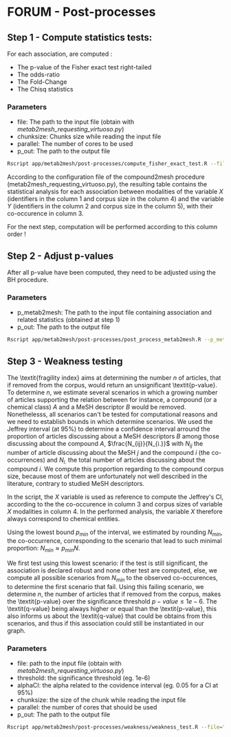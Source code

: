 # FORUM - Post-processes

## Step 1 - Compute statistics tests:

For each association, are computed :
- The p-value of the Fisher exact test right-tailed
- The odds-ratio
- The Fold-Change
- The Chisq statistics


### Parameters

- file: The path to the input file (obtain with *metab2mesh_requesting_virtuoso.py*)
- chunksize: Chunks size while reading the input file
- parallel: The number of cores to be used
- p_out: The path to the output file

```bash
Rscript app/metab2mesh/post-processes/compute_fisher_exact_test.R --file="/path/to/input" --chunksize=nchunk --parallel=ncores --p_out="/path/to/out"
```
According to the configuration file of the compound2mesh procedure (metab2mesh_requesting_virtuoso.py), the resulting table contains the statistical analysis for each association between modalities of the variable $X$ (identifiers in the column 1 and corpus size in the column 4) and the variable $Y$ (identifiers in the column 2 and corpus size in the column 5), with their co-occurence in column 3.

For the next step, computation will be performed according to this column order !

## Step 2 - Adjust p-values

After all p-value have been computed, they need to be adjusted using the BH procedure.

### Parameters

- p_metab2mesh: The path to the input file containing association and related statistics (obtained at step 1)
- p_out: The path to the output file

```bash
Rscript app/metab2mesh/post-processes/post_process_metab2mesh.R --p_metab2mesh="/path/to/file" --p_out="/path/to/out"
```

## Step 3 - Weakness testing

The \textit{fragility index} aims at determining the number $n$ of articles, that if removed from the corpus, would return an unsignificant \textit{p-value}. To determine $n$, we estimate several scenarios in which a growing number of articles supporting the relation between for instance, a compound (or a chemical class) $A$ and a MeSH descriptor $B$ would be removed. Nonethelesss, all scenarios can't be tested for computational reasons and we need to establish bounds in which determine scenarios. We used the Jeffrey interval (at 95\%) to determine a confidence interval arround the proportion of articles discussing about a MeSH descriptors $B$ among those discussing about the compound $A$, $\frac{N_{ij}}{N_{i.}}$ with $N_{ij}$ the number of article discussing about the MeSH $j$ and the compound $i$ (the co-occurrences) and $N_{i.}$ the total number of articles discussing about the compound $i$. We compute this proportion regarding to the compound corpus size, because most of them are unfortunately not well described in the literature, contrary to studied MeSH descriptors. 

In the script, the $X$ variable is used as reference to compute the Jeffrey's CI, according to the the co-occurence in column 3 and corpus sizes of variable $X$ modalities in column 4. In the performed analysis, the variable $X$ therefore always correspond to chemical entities.

Using the lowest bound $p_{min}$ of the interval, we estimated by rounding $N_{min}$, the co-occurrence, corresponding to the  scenario that lead to such minimal proportion: $N_{min} \approx p_{min} N$.

We first test using this lowest scenario: if the test is still significant, the association is declared robust and none other test are computed, else, we compute all possible scenarios from $N_{min}$ to the observed co-occurences, to determine the first scenario that fail. Using this failing scenario, we determine $n$, the number of articles that if removed from the corpus, makes the \textit{p-value} over the significance threshold $p-value \le 1e−6$. The \textit{q-value} being always higher or equal than the \textit{p-value}, this also informs us about the \textit{q-value} that could be obtains from this scenarios, and thus if this association could still be instantiated in our graph.

### Parameters

- file: path to the input file (obtain with *metab2mesh_requesting_virtuoso.py*)
- threshold: the significance threshold (eg. 1e-6)
- alphaCI: the alpha related to the covidence interval (eg. 0.05 for a CI at 95%)
- chunksize: the size of the chunk while reading the input file
- parallel: the number of cores that should be used
- p_out: The path to the output file

```bash
Rscript app/metab2mesh/post-processes/weakness/weakness_test.R --file="/path/to/input" --threshold=th --alphaCI=alpha --chunksize=nchunk --parallel=ncores --p_out="/path/to/out"
```